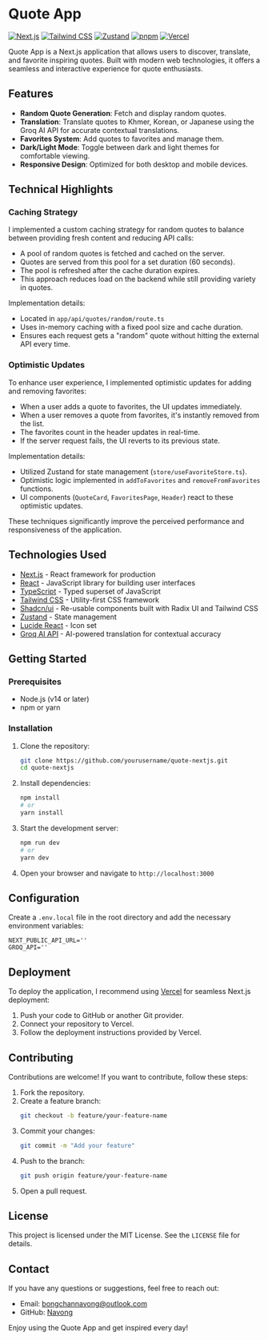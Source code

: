 # Quote App
[![Next.js](https://img.shields.io/badge/Next.js-15-000000?style=flat&logo=next.js)](https://nextjs.org/) [![Tailwind CSS](https://img.shields.io/badge/Tailwind-3.0-38B2AC?style=flat&logo=tailwind-css)](https://tailwindcss.com/) [![Zustand](https://img.shields.io/badge/Zustand-Latest-orange?style=flat)](https://github.com/pmndrs/zustand) [![pnpm](https://img.shields.io/badge/pnpm-7.10.0-blue?style=flat)](https://pnpm.io/) [![Vercel](https://img.shields.io/badge/Vercel-Deployed-green?style=flat)](https://vercel.com/)

Quote App is a Next.js application that allows users to discover, translate, and favorite inspiring quotes. Built with modern web technologies, it offers a seamless and interactive experience for quote enthusiasts.

## Features

- **Random Quote Generation**: Fetch and display random quotes.
- **Translation**: Translate quotes to Khmer, Korean, or Japanese using the Groq AI API for accurate contextual translations.
- **Favorites System**: Add quotes to favorites and manage them.
- **Dark/Light Mode**: Toggle between dark and light themes for comfortable viewing.
- **Responsive Design**: Optimized for both desktop and mobile devices.

## Technical Highlights

### Caching Strategy

I implemented a custom caching strategy for random quotes to balance between providing fresh content and reducing API calls:

- A pool of random quotes is fetched and cached on the server.
- Quotes are served from this pool for a set duration (60 seconds).
- The pool is refreshed after the cache duration expires.
- This approach reduces load on the backend while still providing variety in quotes.

Implementation details:
- Located in `app/api/quotes/random/route.ts`
- Uses in-memory caching with a fixed pool size and cache duration.
- Ensures each request gets a "random" quote without hitting the external API every time.

### Optimistic Updates

To enhance user experience, I implemented optimistic updates for adding and removing favorites:

- When a user adds a quote to favorites, the UI updates immediately.
- When a user removes a quote from favorites, it's instantly removed from the list.
- The favorites count in the header updates in real-time.
- If the server request fails, the UI reverts to its previous state.

Implementation details:
- Utilized Zustand for state management (`store/useFavoriteStore.ts`).
- Optimistic logic implemented in `addToFavorites` and `removeFromFavorites` functions.
- UI components (`QuoteCard`, `FavoritesPage`, `Header`) react to these optimistic updates.

These techniques significantly improve the perceived performance and responsiveness of the application.

## Technologies Used

- [Next.js](https://nextjs.org/) - React framework for production
- [React](https://reactjs.org/) - JavaScript library for building user interfaces
- [TypeScript](https://www.typescriptlang.org/) - Typed superset of JavaScript
- [Tailwind CSS](https://tailwindcss.com/) - Utility-first CSS framework
- [Shadcn/ui](https://ui.shadcn.com/) - Re-usable components built with Radix UI and Tailwind CSS
- [Zustand](https://github.com/pmndrs/zustand) - State management
- [Lucide React](https://lucide.dev/) - Icon set
- [Groq AI API](https://groq.com/) - AI-powered translation for contextual accuracy

## Getting Started

### Prerequisites

- Node.js (v14 or later)
- npm or yarn

### Installation

1. Clone the repository:

   ```bash
   git clone https://github.com/yourusername/quote-nextjs.git
   cd quote-nextjs
   ```

2. Install dependencies:

   ```bash
   npm install
   # or
   yarn install
   ```

3. Start the development server:

   ```bash
   npm run dev
   # or
   yarn dev
   ```

4. Open your browser and navigate to `http://localhost:3000`

## Configuration

Create a `.env.local` file in the root directory and add the necessary environment variables:

```env
NEXT_PUBLIC_API_URL=''
GROQ_API=''
```

## Deployment

To deploy the application, I recommend using [Vercel](https://vercel.com/) for seamless Next.js deployment:

1. Push your code to GitHub or another Git provider.
2. Connect your repository to Vercel.
3. Follow the deployment instructions provided by Vercel.

## Contributing

Contributions are welcome! If you want to contribute, follow these steps:

1. Fork the repository.
2. Create a feature branch:
   ```bash
   git checkout -b feature/your-feature-name
   ```
3. Commit your changes:
   ```bash
   git commit -m "Add your feature"
   ```
4. Push to the branch:
   ```bash
   git push origin feature/your-feature-name
   ```
5. Open a pull request.

## License

This project is licensed under the MIT License. See the `LICENSE` file for details.

## Contact

If you have any questions or suggestions, feel free to reach out:

- Email: bongchannavong@outlook.com
- GitHub: [Navong](https://github.com/Navong)

Enjoy using the Quote App and get inspired every day!

